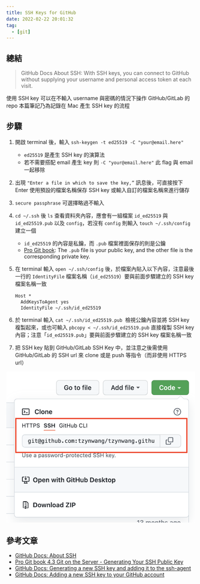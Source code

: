 ```yaml
---
title: SSH Keys for GitHub
date: 2022-02-22 20:01:32
tag:
  - [git]
---
```


## 總結

> GitHub Docs About SSH: With SSH keys, you can connect to GitHub without supplying your username and personal access token at each visit.

使用 SSH key 可以在不輸入 username 與密碼的情況下操作 GitHub/GitLab 的 repo
本篇筆記乃為記錄在 Mac 產生 SSH key 的流程

## 步驟

1. 開啟 terminal 後，輸入 `ssh-keygen -t ed25519 -C "your@email.here"`

   - `ed25519` 是產生 SSH key 的演算法
   - 若不需要搭配 email 產生 key 則 `-C "your@email.here"` 此 flag 與 email 一起移除

2. 出現 `"Enter a file in which to save the key,”` 訊息後，可直接按下 Enter 使用預設的檔案名稱保存 SSH key 或輸入自訂的檔案名稱來進行儲存
3. `secure passphrase` 可選擇略過不輸入
4. `cd ~/.ssh` 後 `ls` 查看資料夾內容，應會有一組檔案 `id_ed25519` 與 `id_ed25519.pub` 以及 `config`，若沒有 `config` 則輸入 `touch ~/.ssh/config` 建立一個
   - `id_ed25519` 的內容是私鑰，而 `.pub` 檔案裡面保存的則是公鑰
   - [Pro Git book](https://git-scm.com/book/en/v2/Git-on-the-Server-Generating-Your-SSH-Public-Key): The `.pub` file is your public key, and the other file is the corresponding private key.
5. 在 terminal 輸入 `open ~/.ssh/config` 後，於檔案內貼入以下內容，注意最後一行的 `IdentityFile` 檔案名稱（`id_ed25519`）要與前面步驟建立的 SSH key 檔案名稱一致

   ```
   Host *
     AddKeysToAgent yes
     IdentityFile ~/.ssh/id_ed25519
   ```

6. 於 terminal 輸入 `cat ~/.ssh/id_ed25519.pub`  檢視公鑰內容並將 SSH key 複製起來，或也可輸入 `pbcopy < ~/.ssh/id_ed25519.pub` 直接複製 SSH key 內容；注意「`id_ed25519.pub`」要與前面步驟建立的 SSH key 檔案名稱一致
7. 把 SSH key 貼到 GitHub/GitLab SSH Key 中，並注意之後需使用 GitHub/GitLab 的 SSH url 來 clone 或是 push 等指令（而非使用 HTTPS url）

![use SSH url to clone the repo](/2022/git-ssh-key/git-clone-ssh.png)

## 參考文章

- [GitHub Docs: About SSH](https://docs.github.com/en/authentication/connecting-to-github-with-ssh/about-ssh)
- [Pro Git book 4.3 Git on the Server - Generating Your SSH Public Key](https://git-scm.com/book/en/v2/Git-on-the-Server-Generating-Your-SSH-Public-Key)
- [GitHub Docs: Generating a new SSH key and adding it to the ssh-agent](https://docs.github.com/en/authentication/connecting-to-github-with-ssh/generating-a-new-ssh-key-and-adding-it-to-the-ssh-agent)
- [GitHub Docs: Adding a new SSH key to your GitHub account](https://docs.github.com/en/authentication/connecting-to-github-with-ssh/adding-a-new-ssh-key-to-your-github-account)
